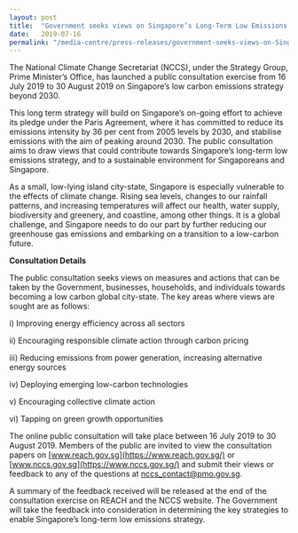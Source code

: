 ```yaml
---
layout: post
title:  "Government seeks views on Singapore’s Long-Term Low Emissions Strategy"
date:   2019-07-16
permalink: "/media-centre/press-releases/government-seeks-views-on-Singapores-long-term-low-emissions-strategy"
---
```


The National Climate Change Secretariat (NCCS), under the Strategy Group, Prime Minister’s Office, has launched a public consultation exercise from 16 July 2019 to 30 August 2019 on Singapore’s low carbon emissions strategy beyond 2030.

This long term strategy will build on Singapore’s on-going effort to achieve its pledge under the Paris Agreement, where it has committed to reduce its emissions intensity by 36 per cent from 2005 levels by 2030, and stabilise emissions with the aim of peaking around 2030. The public consultation aims to draw views that could contribute towards Singapore’s long-term low emissions strategy, and to a sustainable environment for Singaporeans and Singapore. 

As a small, low-lying island city-state, Singapore is especially vulnerable to the effects of climate change. Rising sea levels, changes to our rainfall patterns, and increasing temperatures will affect our health, water supply, biodiversity and greenery, and coastline, among other things. It is a global challenge, and Singapore needs to do our part by further reducing our greenhouse gas emissions and embarking on a transition to a low-carbon future.

**Consultation Details**

The public consultation seeks views on measures and actions that can be taken by the Government, businesses, households, and individuals towards becoming a low carbon global city-state. The key areas where views are sought are as follows:

  i)	Improving energy efficiency across all sectors
  
  ii)	Encouraging responsible climate action through carbon pricing 
  
  iii)	Reducing emissions from power generation, increasing alternative energy sources
  
  iv)	Deploying emerging low-carbon technologies
  
  v)	Encouraging collective climate action  
  
  vi)	Tapping on green growth opportunities

The online public consultation will take place between 16 July 2019 to 30 August 2019. Members of the public are invited to view the consultation papers on [www.reach.gov.sg](https://www.reach.gov.sg/) or [www.nccs.gov.sg](https://www.nccs.gov.sg/) and submit their views or feedback to any of the questions at nccs_contact@pmo.gov.sg.

A summary of the feedback received will be released at the end of the consultation exercise on REACH and the NCCS website. The Government will take the feedback into consideration in determining the key strategies to enable Singapore’s long-term low emissions strategy.
